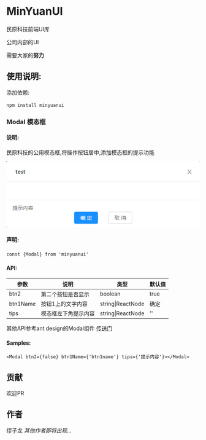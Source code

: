 # MinYuanUI

民原科技前端UI库

公司内部的UI

需要大家的**努力**


## 使用说明:

添加依赖:

`npm install minyuanui`

### Modal 模态框

#### 说明:

民原科技的公用模态框,将操作按钮居中,添加模态框的提示功能

![1561870817521](assets/1561870817521.png)

#### 声明:

`const {Modal} from 'minyuanui'`

#### API:

| 参数     | 说明                 | 类型              | 默认值 |
| -------- | -------------------- | ----------------- | ------ |
| btn2     | 第二个按钮是否显示   | boolean           | true   |
| btn1Name | 按钮1上的文字内容    | string\|ReactNode | 确定   |
| tips     | 模态框左下角提示内容 | string\|ReactNode | ''     |

其他API参考ant design的Modal组件 [传送门](<https://ant-design.gitee.io/components/modal-cn/#API>)

#### Samples:

`
<Modal btn2={false} btn1Name={'btn1name'} tips={'提示内容'}></Modal>
`

## 贡献

欢迎PR

## 作者

缪子龙 *其他作者即将出现...*

